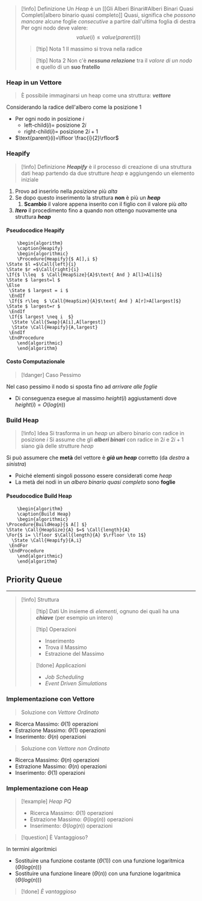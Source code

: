 >[!info] Definizione
>Un *Heap* è un [[Gli Alberi Binari#Alberi Binari Quasi Completi|albero binario quasi completo]]
>Quasi, significa che *possono mancare* alcune foglie *consecutive* a partire dall'ultima foglia di destra
>Per ogni nodo deve valere:
>$$value(i)\leq value(parent(i))$$
>>[!tip] Nota 1
>>Il massimo si trova nella radice
>
>>[!tip] Nota 2
>>Non c'è ***nessuna relazione*** tra il *valore di un nodo* e quello di un **suo fratello**

### Heap in un Vettore
>È possibile immaginarsi un heap come una struttura: ***vettore***

Considerando la radice dell'albero come la posizione 1
- Per ogni nodo in posizione $i$
	- $\text{left-child}(i) =$ posizione $2i$
	- $\text{right-child}(i) =$ posizione $2i+1$
- $\text{parent}(i)=\lfloor \frac{i}{2}\rfloor$
### Heapify
>[!info] Definizione
>***Heapify*** è il processo di creazione di una struttura dati heap partendo da due strutture *heap* e aggiungendo un elemento iniziale

1. Provo ad inserirlo nella *posizione* più *alta*
2. Se dopo questo inserimento la struttura **non** è più un ***heap***
	1. **Scambio** il valore appena inserito con il figlio con il valore più *alto*
3. ***Itero*** il procedimento fino a quando non ottengo nuovamente una struttura ***heap***

#### Pseudocodice Heapify

```pseudo
	\begin{algorithm}
	\caption{Heapify}
	\begin{algorithmic}
	\Procedure{Heapify}{$ A[],i $}
\State $l =$\Call{left}{i}
\State $r =$\Call{right}{i}
\If{$ l\leq  $ \Call{HeapSize}{A}$\text{ And } A[l]>A[i]$}
\State $ largest=l $
\Else 
 \State $ largest = i $
 \EndIf
 \If{$ r\leq  $ \Call{HeapSize}{A}$\text{ And } A[r]>A[largest]$}
\State $ largest=r $
 \EndIf
 \If{$ largest \neq i  $}
  \State \Call{Swap}{A[i],A[largest]}
  \State \Call{Heapify}{A,largest}
 \EndIf
 \EndProcedure
	\end{algorithmic}
	\end{algorithm}
```

#### Costo Computazionale

>[!danger] Caso Pessimo

Nel caso pessimo il nodo si sposta fino ad *arrivare alle foglie*
- Di conseguenza esegue al massimo $height(i)$ aggiustamenti dove $height(i)=O(log(n))$


### Build Heap
>[!info] Idea
>Si trasforma in un *heap* un albero binario con radice in posizione $i$
>Si assume che gli ***alberi binari*** con radice in $2i$ e $2i+1$ siano già delle strutture *heap*

Si può assumere che **metà** del vettore è ***già un heap*** corretto (da *destra* a *sinistra*)
- Poiché elementi singoli possono essere considerati come *heap*
- La metà dei nodi in un *albero binario quasi completo* sono **foglie**

#### Pseudocodice Build Heap
```pseudo
	\begin{algorithm}
	\caption{Build Heap}
	\begin{algorithmic}
\Procedure{BuildHeap}{$ A[] $}
\State \Call{HeapSize}{A} $=$ \Call{length}{A}
\For{$ i= \lfloor $\Call{length}{A} $\rfloor \to 1$}
  \State \Call{Heapify}{A,i}
 \EndFor
 \EndProcedure
	\end{algorithmic}
	\end{algorithm}
```

## Priority Queue
---
>[!info] Struttura 
>>[!tip] Dati
>>Un insieme di *elementi*, ognuno dei quali ha una ***chiave*** (per esempio un intero)
>
>>[!tip] Operazioni
>>- Inserimento
>>- Trova il Massimo
>>- Estrazione del Massimo
>
>>[!done] Applicazioni
>>- *Job Scheduling*
>>- *Event Driven Simulations*


### Implementazione con Vettore
>Soluzione con *Vettore Ordinato*

- Ricerca Massimo: $\Theta(1)$ operazioni
- Estrazione Massimo: $\Theta(1)$ operazioni
- Inserimento: $\Theta(n)$ operazioni

>Soluzione con *Vettore non Ordinato*


- Ricerca Massimo: $\Theta(n)$ operazioni
- Estrazione Massimo: $\Theta(n)$ operazioni
- Inserimento: $\Theta(1)$ operazioni

### Implementazione con Heap
>[!example] *Heap PQ*
>- Ricerca Massimo: $\Theta(1)$ operazioni
>- Estrazione Massimo: $\Theta(log(n))$ operazioni
>- Inserimento: $\Theta(log(n))$ operazioni

>[!question] È Vantaggioso?

In termini algoritmici
- Sostituire una funzione costante ($\Theta(1)$) con una funzione logaritmica ($\Theta(log(n))$)
- Sostituire una funzione lineare ($\Theta(n)$) con una funzione logaritmica ($\Theta(log(n))$)

>[!done] *È vantaggioso* 

